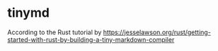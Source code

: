 # tinymd
According to the Rust tutorial by https://jesselawson.org/rust/getting-started-with-rust-by-building-a-tiny-markdown-compiler
